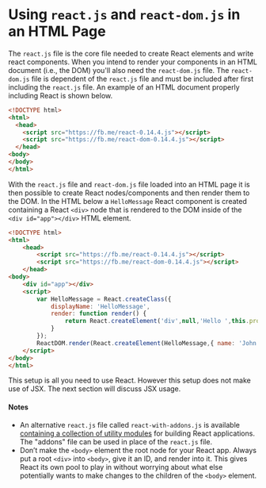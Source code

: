 # Using `react.js` and `react-dom.js` in an HTML Page

The `react.js` file is the core file needed to create React elements and write react components. When you intend to render your components in an HTML document (i.e., the DOM) you'll also need the `react-dom.js` file. The `react-dom.js` file is dependent of the `react.js` file and must be included after first including the `react.js` file. An example of an HTML document properly including React is shown below.

```html
<!DOCTYPE html>
<html>
  <head>
    <script src="https://fb.me/react-0.14.4.js"></script>
    <script src="https://fb.me/react-dom-0.14.4.js"></script>
  </head>
<body>
</body>
</html>
```

With the `react.js` file and `react-dom.js` file loaded into an HTML page it is then possible to create React nodes/components and then render them to the DOM. In the HTML below a `HelloMessage` React component is created containing a React `<div>` node that is rendered to the DOM inside of the `<div id="app"></div>` HTML element.

```html
<!DOCTYPE html>
<html>
    <head>
        <script src="https://fb.me/react-0.14.4.js"></script>
        <script src="https://fb.me/react-dom-0.14.4.js"></script>
    </head>
<body>
    <div id="app"></div>
    <script>
        var HelloMessage = React.createClass({
            displayName: 'HelloMessage',
            render: function render() {
                return React.createElement('div',null,'Hello ',this.props.name);
            }
        });
        ReactDOM.render(React.createElement(HelloMessage,{ name: 'John' }), document.getElementById('app'));
    </script>
</body>
</html>
```

This setup is all you need to use React. However this setup does not make use of JSX. The next section will discuss JSX usage.   

#### Notes

* An alternative `react.js` file called `react-with-addons.js` is available [containing a collection of utility modules](https://facebook.github.io/react/docs/addons.html) for building React applications. The "addons" file can be used in place of the `react.js` file.
* Don’t make the `<body>` element the root node for your React app. Always put a root `<div>` into `<body>`, give it an ID, and render into it. This gives React its own pool to play in without worrying about what else potentially wants to make changes to the children of the `<body>` element.
